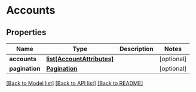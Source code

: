 # Accounts

## Properties
Name | Type | Description | Notes
------------ | ------------- | ------------- | -------------
**accounts** | [**list[AccountAttributes]**](AccountAttributes.md) |  | [optional] 
**pagination** | [**Pagination**](Pagination.md) |  | [optional] 

[[Back to Model list]](../README.md#documentation-for-models) [[Back to API list]](../README.md#documentation-for-api-endpoints) [[Back to README]](../README.md)


